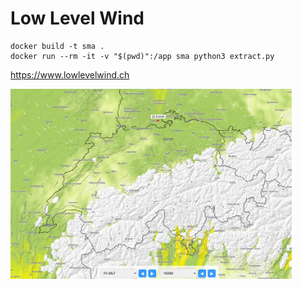 # Low Level Wind

```
docker build -t sma .
docker run --rm -it -v "$(pwd)":/app sma python3 extract.py
```

https://www.lowlevelwind.ch

<img src="screenshot.png" width=450 />
